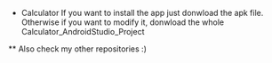 * Calculator
If you want to install the app just donwload the apk file.
Otherwise if you want to modify it, donwload the whole
Calculator_AndroidStudio_Project

** Also check my other repositories :)

